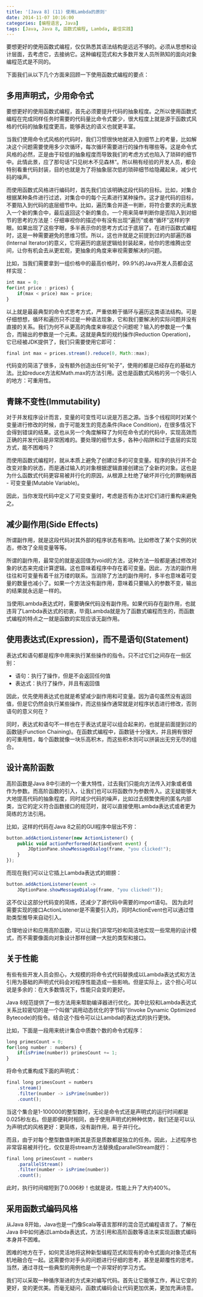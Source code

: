 ```yaml
---
title: '[Java 8] (11) 使用Lambda的原则'
date: 2014-11-07 10:16:00
categories: [编程语言, Java]
tags: [Java, Java 8, 函数式编程, Lambda, 最佳实践]
---
```


要想更好的使用函数式编程，仅仅熟悉其语法结构是远远不够的。必须从思想和设计层面，去考虑它，去接纳它。这种编程范式和大多数开发人员所熟知的面向对象编程范式是不同的。

下面我们从以下几个方面来回顾一下使用函数式编程的要点：

## 多用声明式，少用命令式

要想更好的使用函数式编程，首先必须要提升代码的抽象程度。之所以使用函数式编程在完成同样任务时需要的代码量比命令式要少，很大程度上就是源于函数式风格的代码的抽象程度更高，能够表达的语义也就更丰富。

<!-- More -->

当我们使用命令式风格的代码时，我们习惯很快地就进入到细节上的考量，比如解决这个问题需要使用多少次循环，每次循环需要进行的操作有哪些等。这是命令式风格的必然，正是由于较低的抽象程度而导致我们的考虑方式也陷入了琐碎的细节中。此情此景，应了那句话“只见树木不见森林”。所以稍有经验的开发人员，都会特别看重代码封装，目的也就是为了将抽象层次低的琐碎细节给隐藏起来，减少代码的噪声。

而使用函数式风格进行编码时，首先我们应该明确这段代码的目标。比如，对集合根据某种条件进行过滤，对集合中的每个元素进行某种操作。这才是代码的目标，不要陷入到代码的底层细节中。比如，遍历集合并逐一判断，将符合要求的元素放入一个新的集合中，最后返回这个新的集合。一个用来简单判断你是否陷入到对细节的思考的方法是：仔细审视你的描述中有没有出现“遍历”或者“循环”这样的字眼。如果出现了这些字眼，多半表示你的思考方式过于底层了。在进行函数式编程时，这是一种需要避免的思维习惯。所以，这也许就是之前提到过的内部遍历器(Internal Iterator)的意义，它将遍历的底层逻辑给封装起来，给你的思维腾出空间，让你有机会去从更宏观，更抽象的角度来审视需要解决的问题。

比如，当我们需要拿到一组价格中的最高价格时，99.9%的Java开发人员都会这样实现：

```js
int max = 0;
for(int price : prices) {
    if(max < price) max = price;
}
```

以上就是最最典型的命令式思考方式，严重依赖于循环与遍历这类语法结构。可是仔细想想，循环和遍历只不过是一种语法现象，它和我们要解决的实际问题并没有直接的关系。我们为何不从更高的角度来审视这个问题呢？输入的参数是一个集合，而输出的参数是一个元素。这就是典型的规约操作(Reduction Operation)，它已经被JDK提供了，我们只需要使用它即可：

```js
final int max = prices.stream().reduce(0, Math::max);
```

代码变的简洁了很多，没有额外创造出任何“轮子”，使用的都是已经存在的基础方法。比如reduce方法和Math.max的方法引用。这也是函数式风格的另一个吸引人的地方：可重用性。

## 青睐不变性(Immutability)

对于并发程序设计而言，变量的可变性可以说是万恶之源。当多个线程同时对某个变量进行修改的时候，由于可能发生的竞态条件(Race Condition)，在很多情况下会得到错误的结果。这也从另一个角度解释了为何在命令式的代码中，实现高效而正确的并发代码是非常困难的。要处理的细节太多，各种小陷阱和过于底层的实现方式，能不困难吗？

而使用函数式编程时，就从本质上避免了创建过多的可变变量。程序的执行并不会改变对象的状态，而是通过输入的对象根据逻辑直接创建出了全新的对象。这也是为什么函数式代码更容易被并行化的原因，从根源上杜绝了破坏并行化的罪魁祸首 - 可变变量(Mutable Variable)。

因此，当你发现代码中定义了可变变量时，考虑是否有办法对它们进行重构来避免之。

## 减少副作用(Side Effects)

所谓副作用，就是这段代码对其外部的程序状态有影响。比如修改了某个实例的状态，修改了全局变量等等。

所谓的副作用，最常见的就是返回值为void的方法，这种方法一般都是通过修改对象的状态来完成计算逻辑。这也意味着程序中存在着可变量。因此，方法的副作用往往和可变量有着千丝万缕的联系。当消除了方法的副作用时，多半也意味着可变量的数量也减小了。如果一个方法没有副作用，意味着只要输入的参数不变，输出的结果就永远是一样的。

当使用Lambda表达式时，需要确保代码没有副作用。如果代码存在副作用，也就违背了Lambda表达式的初衷，毕竟Lambda就是为了函数式编程而生的，而函数式编程的特点之一就是函数的实现应该无副作用。

## 使用表达式(Expression)，而不是语句(Statement)

表达式和语句都是程序中用来执行某些操作的指令。只不过它们之间存在一些区别：

- 语句：执行了操作，但是不会返回任何值
- 表达式：执行了操作，并且有返回值

因此，优先使用表达式也就是希望减少副作用和可变量。因为语句虽然没有返回值，但是它仍然会执行某些操作，而这些操作通常就是对程序状态进行修改，否则语句的意义何在？

同时，表达式和语句不一样也在于表达式是可以组合起来的，也就是前面提到过的函数链(Function Chaining)。在函数式编程中，函数链十分强大，并且拥有很好的可重用性，每个函数就像一块乐高积木，而这些积木则可以拼装出无穷无尽的组合。

## 设计高阶函数

高阶函数是Java 8中引进的一个重大特性，过去我们只能向方法传入对象或者值作为参数。而高阶函数的引入，让我们也可以将函数作为参数传入。这无疑能够大大地提高代码的抽象程度，同时减少代码的噪声，比如过去频繁使用的匿名内部类，当它的定义符合函数接口的规范时，就可以直接使用Lambda表达式或者更为简练的方法引用。

比如，这样的代码在Java 8之前的GUI程序中层出不穷：

```js
button.addActionListener(new ActionListener() {
    public void actionPerformed(ActionEvent event) {
        JOptionPane.showMessageDialog(frame, "you clicked!");
    }
});
```

而现在我们可以让它插上Lambda表达式的翅膀：

```js
button.addActionListener(event ->
    JOptionPane.showMessageDialog(frame, "you clicked!"));
```

这不仅让这部分代码变的简练，还减少了源代码中需要的import语句。 因为此时需要实现的接口ActionListener是不需要引入的，同时ActionEvent也可以通过借助类型推导来自动引入。

合理地设计和应用高阶函数，可以让我们非常巧妙和简洁地实现一些常用的设计模式，而不需要像面向对象设计那样创建一大批的类型和接口。

## 关于性能

有些有些开发人员会担心，大规模的将命令式代码替换成以Lambda表达式和方法引用为基础的声明式代码会对程序性能造成一些影响。但是实际上，这个担心可以说是多余的：在大多数情况下，性能只会变的更好。

Java 8规范提供了一些方法用来帮助编译器进行优化。其中比较和Lambda表达式关系比较密切的是一个叫做”调用动态优化的字节码“(Invoke Dynamic Optimized Bytecode)的指令。结合这个指令可以让Lambda的表达式的执行更快。

比如，下面是一段用来统计集合中质数个数的命令式程序：

```js
long primesCount = 0;
for(long number : numbers) {
    if(isPrime(number)) primesCount += 1;
}
```

将命令式重构成下面的声明式：

```js
final long primesCount = numbers
    .stream()
    .filter(number -> isPrime(number))
    .count();
```

当这个集合是1-100000的整型数时，无论是命令式还是声明式的运行时间都是0.025秒左右。但是即便耗时相同，由于使用声明式的种种优势，我们还是可以认为声明式的风格更好：更简练，没有副作用，易于并行化。

而且，由于对每个整型数值判断其是否是质数都是独立的任务。因此，上述程序也非常容易被并行化，仅仅是将stream方法替换成parallelStream就行：

```js
final long primesCount = numbers
    .parallelStream()
    .filter(number -> isPrime(number))
    .count();
```

此时，执行时间缩短到了0.006秒！也就是说，性能上升了大约400%。

## 采用函数式编码风格

从Java 8开始，Java也是一门像Scala等语言那样的混合范式编程语言了。了解在Java 8中如何通过Lambda表达式，方法引用和高阶函数等语法来实现函数式编码本身并不困难。

困难的地方在于，如何灵活地将这种新型编程范式和现有的命令式面向对象范式有机地融合在一起。这需要你对手头的问题进行仔细的思考，甚至是颠覆性的思考。当然，通过寻找一些典型的用例也是一个非常好的学习方式。

我们可以采取一种循序渐进的方式来对编写代码。首先让它能够工作，再让它变的更好，变的更优美。而毫无疑问，函数式编码会让代码更加优美，更加充满诗意。